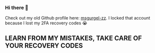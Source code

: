 ### Hi there 👋

Check out my old Github profile here: [msgurgel-zz](https://github.com/msgurgel-zz). I locked that account because I lost my 2FA recovery codes 😭 
## LEARN **FROM MY MISTAKES, TAKE CARE OF YOUR RECOVERY CODES**
<!--
**msgurgel/msgurgel** is a ✨ _special_ ✨ repository because its `README.md` (this file) appears on your GitHub profile.

Here are some ideas to get you started:

- 🔭 I’m currently working on ...
- 🌱 I’m currently learning ...
- 👯 I’m looking to collaborate on ...
- 🤔 I’m looking for help with ...
- 💬 Ask me about ...
- 📫 How to reach me: ...
- 😄 Pronouns: ...
- ⚡ Fun fact: ...
-->
